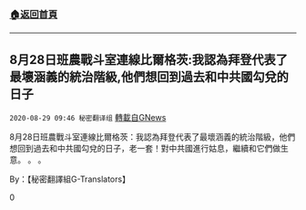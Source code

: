 ###  [:house:返回首頁](https://github.com/ourhimalayas/txt)
---

## 8月28日班農戰斗室連線比爾格茨:我認為拜登代表了最壞涵義的統治階級,他們想回到過去和中共國勾兌的日子
`2020-08-29 09:46 秘密翻译组` [轉載自GNews](https://gnews.org/zh-hant/323402/)

8月28日班農戰斗室連線比爾格茨：我認為拜登代表了最壞涵義的統治階級，他們想回到過去和中共國勾兌的日子，老一套！對中共國進行姑息，繼續和它們做生意。 。 。



By：【秘密翻譯組G-Translators】

0
